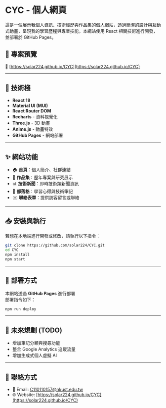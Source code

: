 # CYC - 個人網頁

這是一個展示我個人資訊、技術經歷與作品集的個人網站，透過簡潔的設計與互動式動畫，呈現我的學習歷程與專業技能。本網站使用 React 相關技術進行開發，並部署於 GitHub Pages。

## 🚀 專案預覽
🔗 [https://solar224.github.io/CYC](https://solar224.github.io/CYC)

---

## 📌 技術棧

- **React 19**
- **Material UI (MUI)**
- **React Router DOM**
- **Recharts** - 資料視覺化
- **Three.js** - 3D 動畫
- **Anime.js** - 動畫特效
- **GitHub Pages** - 網站部署

---

## ✨ 網站功能

- 🏠 **首頁**：個人簡介、社群連結
- 📄 **作品集**：歷年專案與研究展示
- 📊 **技術新聞**：即時技術類新聞資訊
- 📰 **部落格**：學習心得與技術筆記
- ✉️ **聯絡表單**：提供訪客留言或聯絡

---

## 📥 安裝與執行

若想在本地端進行開發或修改，請執行以下指令：

```bash
git clone https://github.com/solar224/CYC.git
cd CYC
npm install
npm start
```

---

## 🚀 部署方式

本網站透過 **GitHub Pages** 進行部署  
部署指令如下：

```bash
npm run deploy
```

---

## 🎯 未來規劃 (TODO)

- 增加筆記分類與搜尋功能
- 整合 Google Analytics 追蹤流量
- 增加生成式個人虛擬 AI

---

## 🙌 聯絡方式

- 📧 Email: C110110157@nkust.edu.tw
- 🌐 Website: [https://solar224.github.io/CYC](https://solar224.github.io/CYC)

